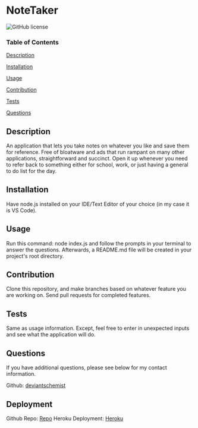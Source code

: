 
  # NoteTaker

  
  ![GitHub license](https://img.shields.io/badge/license-None-blue.svg)

      

  ### Table of Contents
  [Description](https://github.com/DeviantSchemist/ReadmeGenerator#description)

  [Installation](https://github.com/DeviantSchemist/ReadmeGenerator#installation)

  [Usage](https://github.com/DeviantSchemist/ReadmeGenerator#usage)

  [Contribution](https://github.com/DeviantSchemist/ReadmeGenerator#contribution)

  [Tests](https://github.com/DeviantSchemist/ReadmeGenerator#tests)

  [Questions](https://github.com/DeviantSchemist/ReadmeGenerator#questions)

  ## Description
  An application that lets you take notes on whatever you like and save them for reference. Free of bloatware and ads that run rampant on many other applications, straightforward and succinct. Open it up whenever you need to refer back to something either for school, work, or just having a general to do list for the day.

  ## Installation
  Have node.js installed on your IDE/Text Editor of your choice (in my case it is VS Code).

  ## Usage
  Run this command: node index.js and follow the prompts in your terminal to answer the questions. Afterwards, a README.md file will be created in your project's root directory.

  ## Contribution
  Clone this repository, and make branches based on whatever feature you are working on. Send pull requests for completed features.

  ## Tests
  Same as usage information. Except, feel free to enter in unexpected inputs and see what the application will do.

  ## Questions
  If you have additional questions, please see below for my contact information.

  Github: [deviantschemist](https://github.com/deviantschemist)


  ## Deployment
  Github Repo: [Repo](https://github.com/DeviantSchemist/NoteTaker)
  Heroku Deployment: [Heroku](https://damp-hollows-38248.herokuapp.com/)
  